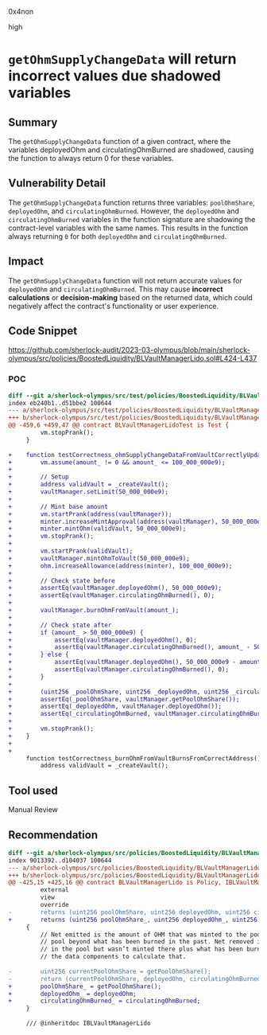 0x4non

high

# `getOhmSupplyChangeData` will return incorrect values due shadowed variables

## Summary
The `getOhmSupplyChangeData` function of a given contract, where the variables deployedOhm and circulatingOhmBurned are shadowed, causing the function to always return 0 for these variables.

## Vulnerability Detail
The `getOhmSupplyChangeData` function returns three variables: `poolOhmShare`, `deployedOhm`, and `circulatingOhmBurned`. However, the `deployedOhm` and `circulatingOhmBurned` variables in the function signature are shadowing the contract-level variables with the same names. This results in the function always returning `0` for both `deployedOhm` and `circulatingOhmBurned`.


## Impact
The `getOhmSupplyChangeData` function will not return accurate values for `deployedOhm` and `circulatingOhmBurned`. This may cause **incorrect calculations** or **decision-making** based on the returned data, which could negatively affect the contract's functionality or user experience.

## Code Snippet
https://github.com/sherlock-audit/2023-03-olympus/blob/main/sherlock-olympus/src/policies/BoostedLiquidity/BLVaultManagerLido.sol#L424-L437

### POC
```diff
diff --git a/sherlock-olympus/src/test/policies/BoostedLiquidity/BLVaultManagerLidoMocks.t.sol b/sherlock-olympus/src/test/policies/BoostedLiquidity/BLVaultManagerLidoMocks.t.sol
index eb240b1..d51bbe2 100644
--- a/sherlock-olympus/src/test/policies/BoostedLiquidity/BLVaultManagerLidoMocks.t.sol
+++ b/sherlock-olympus/src/test/policies/BoostedLiquidity/BLVaultManagerLidoMocks.t.sol
@@ -459,6 +459,47 @@ contract BLVaultManagerLidoTest is Test {
         vm.stopPrank();
     }
 
+    function testCorrectness_ohmSupplyChangeDataFromVaultCorrectlyUpdatesState(uint256 amount_) public {
+        vm.assume(amount_ != 0 && amount_ <= 100_000_000e9);
+
+        // Setup
+        address validVault = _createVault();
+        vaultManager.setLimit(50_000_000e9);
+
+        // Mint base amount
+        vm.startPrank(address(vaultManager));
+        minter.increaseMintApproval(address(vaultManager), 50_000_000e9);
+        minter.mintOhm(validVault, 50_000_000e9);
+        vm.stopPrank();
+
+        vm.startPrank(validVault);
+        vaultManager.mintOhmToVault(50_000_000e9);
+        ohm.increaseAllowance(address(minter), 100_000_000e9);
+
+        // Check state before
+        assertEq(vaultManager.deployedOhm(), 50_000_000e9);
+        assertEq(vaultManager.circulatingOhmBurned(), 0);
+
+        vaultManager.burnOhmFromVault(amount_);
+
+        // Check state after
+        if (amount_ > 50_000_000e9) {
+            assertEq(vaultManager.deployedOhm(), 0);
+            assertEq(vaultManager.circulatingOhmBurned(), amount_ - 50_000_000e9);
+        } else {
+            assertEq(vaultManager.deployedOhm(), 50_000_000e9 - amount_);
+            assertEq(vaultManager.circulatingOhmBurned(), 0);
+        }
+
+        (uint256 _poolOhmShare, uint256 _deployedOhm, uint256 _circulatingOhmBurned) = vaultManager.getOhmSupplyChangeData();
+        assertEq(_poolOhmShare, vaultManager.getPoolOhmShare());
+        assertEq(_deployedOhm, vaultManager.deployedOhm());
+        assertEq(_circulatingOhmBurned, vaultManager.circulatingOhmBurned());
+
+        vm.stopPrank();
+    }
+
+
     function testCorrectness_burnOhmFromVaultBurnsFromCorrectAddress() public {
         address validVault = _createVault();
```

## Tool used

Manual Review

## Recommendation

```diff
diff --git a/sherlock-olympus/src/policies/BoostedLiquidity/BLVaultManagerLido.sol b/sherlock-olympus/src/policies/BoostedLiquidity/BLVaultManagerLido.sol
index 9013392..d104037 100644
--- a/sherlock-olympus/src/policies/BoostedLiquidity/BLVaultManagerLido.sol
+++ b/sherlock-olympus/src/policies/BoostedLiquidity/BLVaultManagerLido.sol
@@ -425,15 +425,16 @@ contract BLVaultManagerLido is Policy, IBLVaultManagerLido, RolesConsumer {
         external
         view
         override
-        returns (uint256 poolOhmShare, uint256 deployedOhm, uint256 circulatingOhmBurned)
+        returns (uint256 poolOhmShare_, uint256 deployedOhm_, uint256 circulatingOhmBurned_)
     {
         // Net emitted is the amount of OHM that was minted to the pool but is no longer in the
         // pool beyond what has been burned in the past. Net removed is the amount of OHM that is
         // in the pool but wasn’t minted there plus what has been burned in the past. Here we just return
         // the data components to calculate that.
 
-        uint256 currentPoolOhmShare = getPoolOhmShare();
-        return (currentPoolOhmShare, deployedOhm, circulatingOhmBurned);
+        poolOhmShare_ = getPoolOhmShare();
+        deployedOhm_ = deployedOhm;
+        circulatingOhmBurned_ = circulatingOhmBurned;        
     }
 
     /// @inheritdoc IBLVaultManagerLido
```